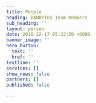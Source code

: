 ```yaml
---
title: People
heading: PANOPTES Team Members
sub_heading: ''
layout: person
date: 2018-12-17 05:22:50 +0000
banner_image: ''
hero_button:
  text: ''
  href: ''
textline: ''
services: []
show_news: false
partners: []
published: false

---
```

